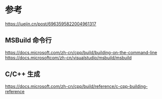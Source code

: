 # 参考
https://juejin.cn/post/6963595822004961317

## MSBuild 命令行
https://docs.microsoft.com/zh-cn/cpp/build/building-on-the-command-line
https://docs.microsoftcom/zh-cn/visualstudio/msbuild/msbuild

## C/C++ 生成
https://docs.microsoft.com/zh-cn/cpp/build/reference/c-cpp-building-reference